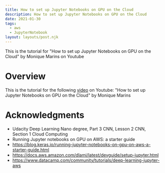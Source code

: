 ```yaml
---
title: How to set up Jupyter Notebooks on GPU on the Cloud
description: How to set up Jupyter Notebooks on GPU on the Cloud
date: 2021-01-30
tags:
  - aws
  - JupyterNotebook
layout: layouts/post.njk
---
```


This is the tutorial for "How to set up Jupyter Notebooks on GPU on the Cloud" by Monique Marins on Youtube

# Overview

This is the tutorial for the following [video](https://www.youtube.com/watch?v=ccgOWSMeOw0) on Youtube: "How to set up Jupyter Notebooks on GPU on the Cloud" by Monique Marins

# Acknowledgments

- Udacity Deep Learning Nano degree, Part 3 CNN, Lesson 2 CNN, Section 1 Cloud Computing
- Running Jupyter notebooks on GPU on AWS: a starter guide
- https://blog.keras.io/running-jupyter-notebooks-on-gpu-on-aws-a-starter-guide.html
- https://docs.aws.amazon.com/dlami/latest/devguide/setup-jupyter.html
- https://www.datacamp.com/community/tutorials/deep-learning-jupyter-aws
